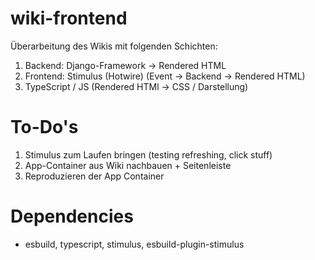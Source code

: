 # wiki-frontend

 Überarbeitung des Wikis mit folgenden Schichten:
 1. Backend: Django-Framework -> Rendered HTML
 2. Frontend: Stimulus (Hotwire) (Event -> Backend -> Rendered HTML)
 3. TypeScript / JS (Rendered HTMl -> CSS / Darstellung)

 # To-Do's

 1. Stimulus zum Laufen bringen (testing refreshing, click stuff)
 2. App-Container aus Wiki nachbauen + Seitenleiste
 3. Reproduzieren der App Container

 # Dependencies
- esbuild, typescript, stimulus, esbuild-plugin-stimulus